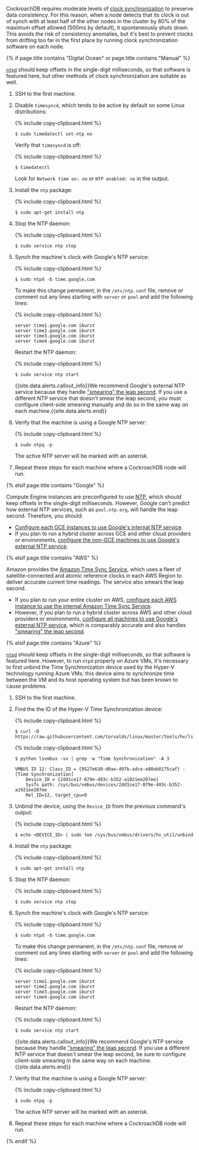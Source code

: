 CockroachDB requires moderate levels of [clock synchronization](recommended-production-settings.html#clock-synchronization) to preserve data consistency. For this reason, when a node detects that its clock is out of synch with at least half of the other nodes in the cluster by 80% of the maximum offset allowed (500ms by default), it spontaneously shuts down. This avoids the risk of consistency anomalies, but it's best to prevent clocks from drifting too far in the first place by running clock synchronization software on each node.

{% if page.title contains "Digital Ocean" or page.title contains "Manual" %}

[`ntpd`](http://doc.ntp.org/) should keep offsets in the single-digit milliseconds, so that software is featured here, but other methods of clock synchronization are suitable as well.

1. SSH to the first machine.

2. Disable `timesyncd`, which tends to be active by default on some Linux distributions:

    {% include copy-clipboard.html %}
    ~~~ shell
    $ sudo timedatectl set-ntp no
    ~~~

    Verify that `timesyncd` is off:

    {% include copy-clipboard.html %}
    ~~~ shell
    $ timedatectl
    ~~~

    Look for `Network time on: no` or `NTP enabled: no` in the output.

3. Install the `ntp` package:

    {% include copy-clipboard.html %}
    ~~~ shell
    $ sudo apt-get install ntp
    ~~~

4. Stop the NTP daemon:

    {% include copy-clipboard.html %}
    ~~~ shell
    $ sudo service ntp stop
    ~~~

5. Synch the machine's clock with Google's NTP service:

    {% include copy-clipboard.html %}
    ~~~ shell
    $ sudo ntpd -b time.google.com
    ~~~

    To make this change permanent, in the `/etc/ntp.conf` file, remove or comment out any lines starting with `server` or `pool` and add the following lines:

    {% include copy-clipboard.html %}
    ~~~
    server time1.google.com iburst
    server time2.google.com iburst
    server time3.google.com iburst
    server time4.google.com iburst
    ~~~

    Restart the NTP daemon:

    {% include copy-clipboard.html %}
    ~~~ shell
    $ sudo service ntp start
    ~~~

    {{site.data.alerts.callout_info}}We recommend Google's external NTP service because they handle <a href="https://developers.google.com/time/smear">"smearing" the leap second</a>. If you use a different NTP service that doesn't smear the leap second, you must configure client-side smearing manually and do so in the same way on each machine.{{site.data.alerts.end}}

6. Verify that the machine is using a Google NTP server:

    {% include copy-clipboard.html %}
    ~~~ shell
    $ sudo ntpq -p
    ~~~

    The active NTP server will be marked with an asterisk.

7. Repeat these steps for each machine where a CockroachDB node will run.

{% elsif page.title contains "Google" %}

Compute Engine instances are preconfigured to use [NTP](http://www.ntp.org/), which should keep offsets in the single-digit milliseconds. However, Google can’t predict how external NTP services, such as `pool.ntp.org`, will handle the leap second. Therefore, you should:

- [Configure each GCE instances to use Google's internal NTP service](https://cloud.google.com/compute/docs/instances/managing-instances#configure_ntp_for_your_instances).
- If you plan to run a hybrid cluster across GCE and other cloud providers or environments, [configure the non-GCE machines to use Google's external NTP service](deploy-cockroachdb-on-digital-ocean.html#step-2-sychronize-clocks).

{% elsif page.title contains "AWS" %}

Amazon provides the [Amazon Time Sync Service](http://docs.aws.amazon.com/AWSEC2/latest/UserGuide/set-time.html), which uses a fleet of satellite-connected and atomic reference clocks in each AWS Region to deliver accurate current time readings. The service also smears the leap second.

- If you plan to run your entire cluster on AWS, [configure each AWS instance to use the internal Amazon Time Sync Service](http://docs.aws.amazon.com/AWSEC2/latest/UserGuide/set-time.html#configure-amazon-time-service).
- However, if you plan to run a hybrid cluster across AWS and other cloud providers or environments, [configure all machines to use Google's external NTP service](deploy-cockroachdb-on-digital-ocean.html#step-2-sychronize-clocks), which is comparably accurate and also handles <a href="https://developers.google.com/time/smear">"smearing" the leap second</a>.

{% elsif page.title contains "Azure" %}

[`ntpd`](http://doc.ntp.org/) should keep offsets in the single-digit milliseconds, so that software is featured here. However, to run `ntpd` properly on Azure VMs, it's necessary to first unbind the Time Synchronization device used by the Hyper-V technology running Azure VMs; this device aims to synchronize time between the VM and its host operating system but has been known to cause problems.

1. SSH to the first machine.

2. Find the the ID of the Hyper-V Time Synchronization device:

    {% include copy-clipboard.html %}
    ~~~ shell
    $ curl -O https://raw.githubusercontent.com/torvalds/linux/master/tools/hv/lsvmbus
    ~~~

    {% include copy-clipboard.html %}
    ~~~ shell
    $ python lsvmbus -vv | grep -w "Time Synchronization" -A 3
    ~~~

    ~~~
    VMBUS ID 12: Class_ID = {9527e630-d0ae-497b-adce-e80ab0175caf} - [Time Synchronization]
        Device_ID = {2dd1ce17-079e-403c-b352-a1921ee207ee}
        Sysfs path: /sys/bus/vmbus/devices/2dd1ce17-079e-403c-b352-a1921ee207ee
        Rel_ID=12, target_cpu=0
    ~~~

3. Unbind the device, using the `Device_ID` from the previous command's output:

    {% include copy-clipboard.html %}
    ~~~ shell
    $ echo <DEVICE_ID> | sudo tee /sys/bus/vmbus/drivers/hv_util/unbind
    ~~~

4. Install the `ntp` package:

    {% include copy-clipboard.html %}
    ~~~ shell
    $ sudo apt-get install ntp
    ~~~

5. Stop the NTP daemon:

    {% include copy-clipboard.html %}
    ~~~ shell
    $ sudo service ntp stop
    ~~~

6. Synch the machine's clock with Google's NTP service:

    {% include copy-clipboard.html %}
    ~~~ shell
    $ sudo ntpd -b time.google.com
    ~~~

    To make this change permanent, in the `/etc/ntp.conf` file, remove or comment out any lines starting with `server` or `pool` and add the following lines:

    {% include copy-clipboard.html %}
    ~~~
    server time1.google.com iburst
    server time2.google.com iburst
    server time3.google.com iburst
    server time4.google.com iburst
    ~~~

    Restart the NTP daemon:

    {% include copy-clipboard.html %}
    ~~~ shell
    $ sudo service ntp start
    ~~~

    {{site.data.alerts.callout_info}}We recommend Google's NTP service because they handle <a href="https://developers.google.com/time/smear">"smearing" the leap second</a>. If you use a different NTP service that doesn't smear the leap second, be sure to configure client-side smearing in the same way on each machine.{{site.data.alerts.end}}

7. Verify that the machine is using a Google NTP server:

    {% include copy-clipboard.html %}
    ~~~ shell
    $ sudo ntpq -p
    ~~~

    The active NTP server will be marked with an asterisk.

8. Repeat these steps for each machine where a CockroachDB node will run.

{% endif %}
